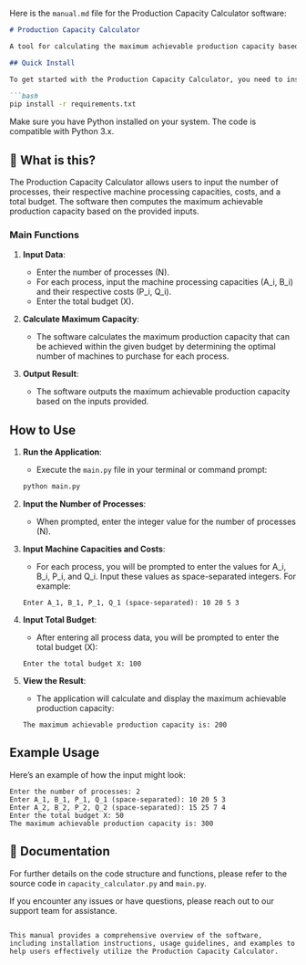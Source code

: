 Here is the `manual.md` file for the Production Capacity Calculator software:

```markdown
# Production Capacity Calculator

A tool for calculating the maximum achievable production capacity based on machine processing capacities and costs.

## Quick Install

To get started with the Production Capacity Calculator, you need to install the required dependencies. You can do this using pip:

```bash
pip install -r requirements.txt
```

Make sure you have Python installed on your system. The code is compatible with Python 3.x.

## 🤔 What is this?

The Production Capacity Calculator allows users to input the number of processes, their respective machine processing capacities, costs, and a total budget. The software then computes the maximum achievable production capacity based on the provided inputs.

### Main Functions

1. **Input Data**: 
   - Enter the number of processes (N).
   - For each process, input the machine processing capacities (A_i, B_i) and their respective costs (P_i, Q_i).
   - Enter the total budget (X).

2. **Calculate Maximum Capacity**: 
   - The software calculates the maximum production capacity that can be achieved within the given budget by determining the optimal number of machines to purchase for each process.

3. **Output Result**: 
   - The software outputs the maximum achievable production capacity based on the inputs provided.

## How to Use

1. **Run the Application**:
   - Execute the `main.py` file in your terminal or command prompt:
   ```bash
   python main.py
   ```

2. **Input the Number of Processes**:
   - When prompted, enter the integer value for the number of processes (N).

3. **Input Machine Capacities and Costs**:
   - For each process, you will be prompted to enter the values for A_i, B_i, P_i, and Q_i. Input these values as space-separated integers. For example:
   ```
   Enter A_1, B_1, P_1, Q_1 (space-separated): 10 20 5 3
   ```

4. **Input Total Budget**:
   - After entering all process data, you will be prompted to enter the total budget (X):
   ```
   Enter the total budget X: 100
   ```

5. **View the Result**:
   - The application will calculate and display the maximum achievable production capacity:
   ```
   The maximum achievable production capacity is: 200
   ```

## Example Usage

Here’s an example of how the input might look:

```
Enter the number of processes: 2
Enter A_1, B_1, P_1, Q_1 (space-separated): 10 20 5 3
Enter A_2, B_2, P_2, Q_2 (space-separated): 15 25 7 4
Enter the total budget X: 50
The maximum achievable production capacity is: 300
```

## 📖 Documentation

For further details on the code structure and functions, please refer to the source code in `capacity_calculator.py` and `main.py`.

If you encounter any issues or have questions, please reach out to our support team for assistance.
```

This manual provides a comprehensive overview of the software, including installation instructions, usage guidelines, and examples to help users effectively utilize the Production Capacity Calculator.